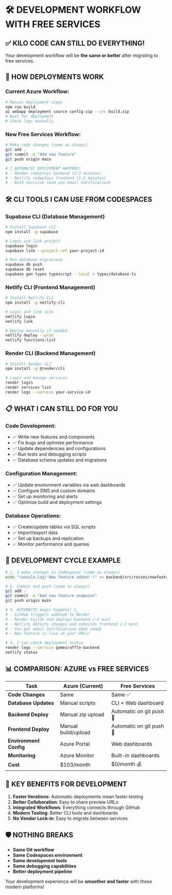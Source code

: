 # 🛠️ DEVELOPMENT WORKFLOW WITH FREE SERVICES

## ✅ KILO CODE CAN STILL DO EVERYTHING!

Your development workflow will be **the same or better** after migrating to free services.

## 🔄 HOW DEPLOYMENTS WORK

### Current Azure Workflow:
```bash
# Manual deployment steps
npm run build
az webapp deployment source config-zip --src build.zip
# Wait for deployment
# Check logs manually
```

### New Free Services Workflow:
```bash
# Make code changes (same as always)
git add .
git commit -m "Add new feature"
git push origin main

# 🎉 AUTOMATIC DEPLOYMENT HAPPENS!
# - Render redeploys backend (2-3 minutes)
# - Netlify redeploys frontend (1-2 minutes)  
# - Both services send you email notifications
```

## 🛠️ CLI TOOLS I CAN USE FROM CODESPACES

### Supabase CLI (Database Management)
```bash
# Install Supabase CLI
npm install -g supabase

# Login and link project
supabase login
supabase link --project-ref your-project-id

# Run database migrations
supabase db push
supabase db reset
supabase gen types typescript --local > types/database.ts
```

### Netlify CLI (Frontend Management)
```bash
# Install Netlify CLI  
npm install -g netlify-cli

# Login and link site
netlify login
netlify link

# Deploy manually if needed
netlify deploy --prod
netlify functions:list
```

### Render CLI (Backend Management)  
```bash
# Install Render CLI
npm install -g @render/cli

# Login and manage services
render login
render services list
render logs --service your-service-id
```

## 📋 WHAT I CAN STILL DO FOR YOU

### Code Development:
- ✅ Write new features and components
- ✅ Fix bugs and optimize performance  
- ✅ Update dependencies and configurations
- ✅ Run tests and debugging scripts
- ✅ Database schema updates and migrations

### Configuration Management:
- ✅ Update environment variables via web dashboards
- ✅ Configure DNS and custom domains
- ✅ Set up monitoring and alerts
- ✅ Optimize build and deployment settings

### Database Operations:
- ✅ Create/update tables via SQL scripts
- ✅ Import/export data
- ✅ Set up backups and replication
- ✅ Monitor performance and queries

## 🚀 DEVELOPMENT CYCLE EXAMPLE

```bash
# 1. I make changes in Codespaces (same as always)
echo "console.log('New feature added!')" >> backend/src/routes/newfeature.js

# 2. Commit and push (same as always)
git add .
git commit -m "Add new feature endpoint"
git push origin main

# 3. AUTOMATIC magic happens! 🎉
# - GitHub triggers webhook to Render
# - Render builds and deploys backend (~2 min)
# - Netlify detects changes and rebuilds frontend (~1 min)
# - You get email notifications when ready
# - New feature is live at your URLs!

# 4. I can check deployment status
render logs --service gamesraffle-backend
netlify status
```

## 📊 COMPARISON: AZURE vs FREE SERVICES

| Task | Azure (Current) | Free Services |
|------|----------------|---------------|
| **Code Changes** | Same | Same ✅ |
| **Database Updates** | Manual scripts | CLI + Web dashboard |
| **Backend Deploy** | Manual zip upload | Automatic on git push 🚀 |
| **Frontend Deploy** | Manual build/upload | Automatic on git push 🚀 |
| **Environment Config** | Azure Portal | Web dashboards |
| **Monitoring** | Azure Monitor | Built-in dashboards |
| **Cost** | $103/month | $0/month 💰 |

## 🎯 KEY BENEFITS FOR DEVELOPMENT

1. **Faster Iterations**: Automatic deployments mean faster testing
2. **Better Collaboration**: Easy to share preview URLs  
3. **Integrated Workflows**: Everything connects through GitHub
4. **Modern Tooling**: Better CLI tools and dashboards
5. **No Vendor Lock-in**: Easy to migrate between services

## 🛡️ NOTHING BREAKS

- **Same Git workflow** 
- **Same Codespaces environment**
- **Same development tools**
- **Same debugging capabilities**
- **Better deployment pipeline**

Your development experience will be **smoother and faster** with these modern platforms!